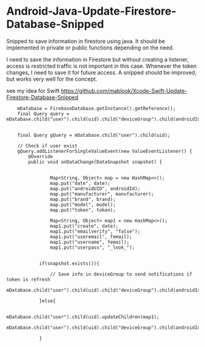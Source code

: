 # Android-Java-Update-Firestore-Database-Snipped

Snipped to save information in firestore using java. It should be implemented in private or public functions depending on the need.

I need to save the information in Firestore but without creating a listener, access is restricted traffic is not important in this case.
Whenever the token changes, I need to save it for future access.
A snipped should be improved, but works very well for the concept.

see my idea for Swift https://github.com/mablook/Xcode-Swift-Update-Firestore-Database-Snipped



        mDatabase = FirebaseDatabase.getInstance().getReference();
        final Query query = mDatabase.child("user").child(uid).child("deviceGroup").child(androidId);


        final Query gQuery = mDatabase.child("user").child(uid);
        
        // Check if user exist
        gQuery.addListenerForSingleValueEvent(new ValueEventListener() {
            @Override
            public void onDataChange(DataSnapshot snapshot) {
            

                    Map<String, Object> map = new HashMap<>();
                    map.put("date", date);
                    map.put("androidUID", androidId);
                    map.put("manufacturer", manufacturer);
                    map.put("brand", brand);
                    map.put("model", model);
                    map.put("token", token);
            
                    Map<String, Object> map1 = new HashMap<>();
                    map1.put("create", date);
                    map1.put("emailverify", "false");
                    map1.put("useremail", femail);
                    map1.put("username", femail);
                    map1.put("userpass", "_look_");
            
            
                if(snapshot.exists()){

                    // Save info in deviceGroup to send notifications if token is refresh
                    mDatabase.child("user").child(uid).child("deviceGroup").child(androidId).setValue(map);

                }else{

                    mDatabase.child("user").child(uid).updateChildren(map1);
                    mDatabase.child("user").child(uid).child("deviceGroup").child(androidId).setValue(map);

                }
                
                
                
                
                

